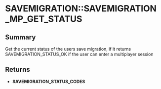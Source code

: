 # SAVEMIGRATION::SAVEMIGRATION_MP_GET_STATUS

## Summary
Get the current status of the users save migration, if it returns SAVEMIGRATION_STATUS_OK if the user can enter a multiplayer session

## Returns
* **SAVEMIGRATION_STATUS_CODES**